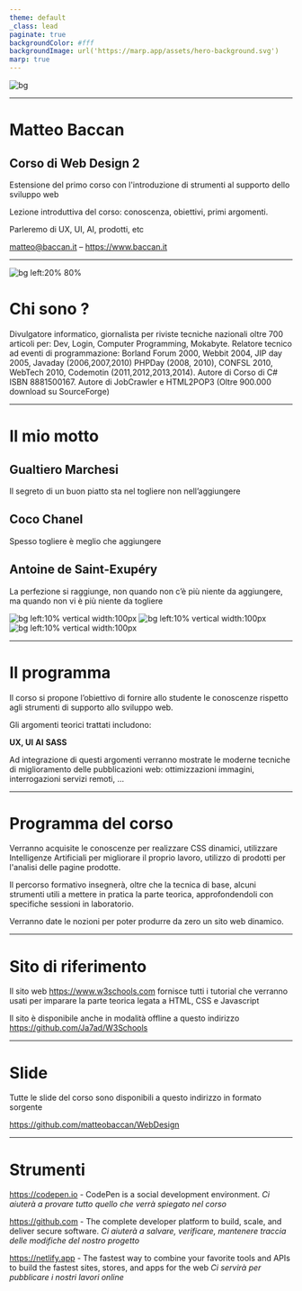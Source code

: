 ```yaml
---
theme: default
_class: lead
paginate: true
backgroundColor: #fff
backgroundImage: url('https://marp.app/assets/hero-background.svg')
marp: true
---
```

<!-- _paginate: false -->
![bg](assets/banner.png)

---

# Matteo Baccan

## Corso di Web Design 2

Estensione del primo corso con l'introduzione di strumenti al supporto dello sviluppo web

Lezione introduttiva del corso: conoscenza, obiettivi, primi argomenti.

Parleremo di UX, UI, AI, prodotti, etc

matteo@baccan.it – <https://www.baccan.it>

---

![bg left:20% 80%](assets/matteo%20baccan.jpg)

# Chi sono ?

Divulgatore informatico, giornalista per riviste tecniche nazionali oltre 700 articoli per: Dev, Login, Computer Programming, Mokabyte. Relatore tecnico ad eventi di programmazione: Borland Forum 2000, Webbit 2004, JIP day 2005, Javaday (2006,2007,2010) PHPDay (2008, 2010), CONFSL 2010, WebTech 2010, Codemotin (2011,2012,2013,2014). Autore di Corso di C# ISBN 8881500167. Autore di JobCrawler e HTML2POP3 (Oltre 900.000 download su SourceForge)

---

# Il mio motto

## Gualtiero Marchesi

Il segreto di un buon piatto sta nel togliere non nell’aggiungere

## Coco Chanel

Spesso togliere è meglio che aggiungere

## Antoine de Saint-Exupéry

La perfezione si raggiunge, non quando non c’è più niente da aggiungere, ma quando non vi è più niente da togliere

<!-- https://marpit.marp.app/image-syntax -->
![bg left:10% vertical width:100px](assets/gualtiero%20marchesi.png)
![bg left:10% vertical width:100px](assets/coco%20chanel.png)
![bg left:10% vertical width:100px](assets/antoine%20de%20saint-exupery.png)

---

# Il programma

Il corso si propone l’obiettivo di fornire allo studente le conoscenze rispetto agli strumenti di supporto allo sviluppo web.

Gli argomenti teorici trattati includono:

**UX, UI**
**AI**
**SASS**

Ad integrazione di questi argomenti verranno mostrate le moderne tecniche di miglioramento delle pubblicazioni web: ottimizzazioni immagini, interrogazioni servizi remoti, ...

---

# Programma del corso

Verranno acquisite le conoscenze per realizzare CSS dinamici, utilizzare Intelligenze Artificiali per migliorare il proprio lavoro, utilizzo di prodotti per l'analisi delle pagine prodotte.

Il percorso formativo insegnerà, oltre che la tecnica di base, alcuni strumenti utili a mettere in pratica la parte teorica, approfondendoli con specifiche sessioni in laboratorio.

Verranno date le nozioni per poter produrre da zero un sito web dinamico.

---

# Sito di riferimento

Il sito web <https://www.w3schools.com> fornisce tutti i tutorial che verranno usati per imparare la parte teorica legata a HTML, CSS e Javascript

Il sito è disponibile anche in modalità offline a questo indirizzo <https://github.com/Ja7ad/W3Schools>

---

# Slide

Tutte le slide del corso sono disponibili a questo indirizzo in formato sorgente

<https://github.com/matteobaccan/WebDesign>

---

# Strumenti

<https://codepen.io> -  CodePen is a social development environment.
_Ci aiuterà a provare tutto quello che verrà spiegato nel corso_

<https://github.com> - The complete developer platform to build, scale, and deliver secure software.
_Ci aiuterà a salvare, verificare, mantenere traccia delle modifiche del nostro progetto_

<https://netlify.app> - The fastest way to combine your favorite tools and APIs to build the fastest sites, stores, and apps for the web
_Ci servirà per pubblicare i nostri lavori online_
